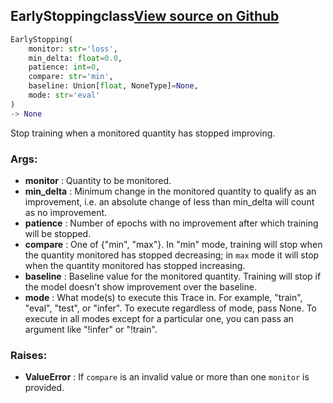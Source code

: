## EarlyStopping<span class="tag">class</span><a class="sourcelink" href=https://github.com/fastestimator/fastestimator/blob/r1.0/fastestimator/trace/adapt/early_stopping.py/#L23-L87>View source on Github</a>
```python
EarlyStopping(
	monitor: str='loss',
	min_delta: float=0.0,
	patience: int=0,
	compare: str='min',
	baseline: Union[float, NoneType]=None,
	mode: str='eval'
)
-> None
```
Stop training when a monitored quantity has stopped improving.


<h3>Args:</h3>

* **monitor** :  Quantity to be monitored.
* **min_delta** :  Minimum change in the monitored quantity to qualify as an improvement, i.e. an        absolute change of less than min_delta will count as no improvement.
* **patience** :  Number of epochs with no improvement after which training will be stopped.
* **compare** :  One of {"min", "max"}. In "min" mode, training will stop when the quantity monitored        has stopped decreasing; in `max` mode it will stop when the quantity monitored has stopped increasing.
* **baseline** :  Baseline value for the monitored quantity. Training will stop if the model doesn't        show improvement over the baseline.
* **mode** :  What mode(s) to execute this Trace in. For example, "train", "eval", "test", or "infer". To execute        regardless of mode, pass None. To execute in all modes except for a particular one, you can pass an argument        like "!infer" or "!train".

<h3>Raises:</h3>

* **ValueError** :  If `compare` is an invalid value or more than one `monitor` is provided.



